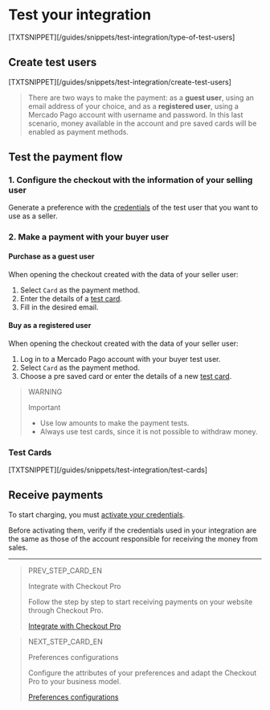 # Test your integration

[TXTSNIPPET][/guides/snippets/test-integration/type-of-test-users]

## Create test users

[TXTSNIPPET][/guides/snippets/test-integration/create-test-users]

> There are two ways to make the payment: as a **guest user**, using an email address of your choice, and as a **registered user**, using a Mercado Pago account with username and password. In this last scenario, money available in the account and pre saved cards will be enabled as payment methods.

## Test the payment flow

### 1. Configure the checkout with the information of your selling user

Generate a preference with the [credentials](/developers/en/docs/checkout-pro/additional-content/credentials) of the test user that you want to use as a seller.

### 2. Make a payment with your buyer user

#### Purchase as a guest user

When opening the checkout created with the data of your seller user:

1. Select `Card` as the payment method.
2. Enter the details of a [test card](/developers/en/docs/checkout-pro/additional-content/test-cards).
3. Fill in the desired email.

#### Buy as a registered user

When opening the checkout created with the data of your seller user:

1. Log in to a Mercado Pago account with your buyer test user.
2. Select `Card` as the payment method.
3. Choose a pre saved card or enter the details of a new [test card](/developers/en/docs/checkout-pro/additional-content/test-cards).

>WARNING
>
>Important
>
> * Use low amounts to make the payment tests.
> * Always use test cards, since it is not possible to withdraw money.


### Test Cards

[TXTSNIPPET][/guides/snippets/test-integration/test-cards]

## Receive payments

To start charging, you must [activate your credentials](/developers/en/docs/checkout-pro/additional-content/credentials).

Before activating them, verify if the credentials used in your integration are the same as those of the account responsible for receiving the money from sales.

---

> PREV_STEP_CARD_EN
>
> Integrate with Checkout Pro
>
> Follow the step by step to start receiving payments on your website through Checkout Pro.
>
> [Integrate with Checkout Pro](/developers/en/docs/checkout-pro/integration-configuration/integrate-checkout-pro)

> NEXT_STEP_CARD_EN
>
> Preferences configurations
>
> Configure the attributes of your preferences and adapt the Checkout Pro to your business model.
>
> [Preferences configurations](/developers/en/docs/checkout-pro/checkout-customization/preferences)